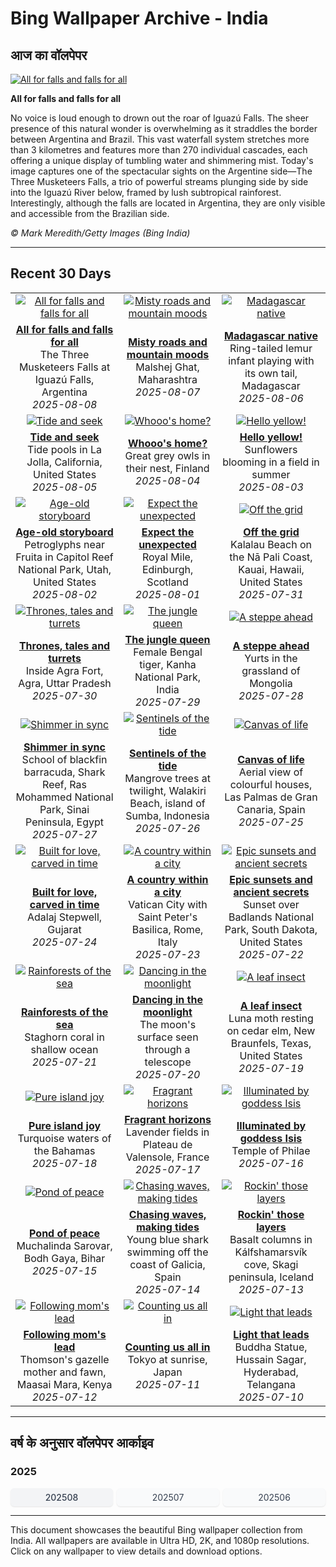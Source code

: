 # Bing Wallpaper Archive - India

## आज का वॉलपेपर

[![All for falls and falls for all](https://www.bing.com/th?id=OHR.IguazuArgentina_EN-IN3106576952_UHD.jpg&pid=hp&w=2560)](https://bing.codexun.com/in/detail/20250808)

**All for falls and falls for all**

No voice is loud enough to drown out the roar of Iguazú Falls. The sheer presence of this natural wonder is overwhelming as it straddles the border between Argentina and Brazil. This vast waterfall system stretches more than 3 kilometres and features more than 270 individual cascades, each offering a unique display of tumbling water and shimmering mist. Today's image captures one of the spectacular sights on the Argentine side—The Three Musketeers Falls, a trio of powerful streams plunging side by side into the Iguazú River below, framed by lush subtropical rainforest. Interestingly, although the falls are located in Argentina, they are only visible and accessible from the Brazilian side.

*© Mark Meredith/Getty Images (Bing India)*

---

## Recent 30 Days

| | | |
|:---:|:---:|:---:|
| [![All for falls and falls for all](https://www.bing.com/th?id=OHR.IguazuArgentina_EN-IN3106576952_UHD.jpg&pid=hp&w=2560)](https://bing.codexun.com/in/detail/20250808) | [![Misty roads and mountain moods](https://www.bing.com/th?id=OHR.MalshejGhat_EN-IN3001069579_UHD.jpg&pid=hp&w=2560)](https://bing.codexun.com/in/detail/20250807) | [![Madagascar native](https://www.bing.com/th?id=OHR.BabyLemur_EN-IN9896992547_UHD.jpg&pid=hp&w=2560)](https://bing.codexun.com/in/detail/20250806) | 
| **[All for falls and falls for all](https://bing.codexun.com/in/detail/20250808)**<br>The Three Musketeers Falls at Iguazú Falls, Argentina<br>*2025-08-08* | **[Misty roads and mountain moods](https://bing.codexun.com/in/detail/20250807)**<br>Malshej Ghat, Maharashtra<br>*2025-08-07* | **[Madagascar native](https://bing.codexun.com/in/detail/20250806)**<br>Ring-tailed lemur infant playing with its own tail, Madagascar<br>*2025-08-06* | 
| [![Tide and seek](https://www.bing.com/th?id=OHR.CaliforniaTidepool_EN-IN9579127212_UHD.jpg&pid=hp&w=2560)](https://bing.codexun.com/in/detail/20250805) | [![Whooo's home?](https://www.bing.com/th?id=OHR.LaplandOwl_EN-IN9373838176_UHD.jpg&pid=hp&w=2560)](https://bing.codexun.com/in/detail/20250804) | [![Hello yellow!](https://www.bing.com/th?id=OHR.HappySunflower_EN-IN9216040655_UHD.jpg&pid=hp&w=2560)](https://bing.codexun.com/in/detail/20250803) | 
| **[Tide and seek](https://bing.codexun.com/in/detail/20250805)**<br>Tide pools in La Jolla, California, United States<br>*2025-08-05* | **[Whooo's home?](https://bing.codexun.com/in/detail/20250804)**<br>Great grey owls in their nest, Finland<br>*2025-08-04* | **[Hello yellow!](https://bing.codexun.com/in/detail/20250803)**<br>Sunflowers blooming in a field in summer<br>*2025-08-03* | 
| [![Age-old storyboard](https://www.bing.com/th?id=OHR.FruitaPetroglyphs_EN-IN8959176933_UHD.jpg&pid=hp&w=2560)](https://bing.codexun.com/in/detail/20250802) | [![Expect the unexpected](https://www.bing.com/th?id=OHR.EdinburghFringe_EN-IN8762749558_UHD.jpg&pid=hp&w=2560)](https://bing.codexun.com/in/detail/20250801) | [![Off the grid](https://www.bing.com/th?id=OHR.NaPaliKauai_EN-IN8581936308_UHD.jpg&pid=hp&w=2560)](https://bing.codexun.com/in/detail/20250731) | 
| **[Age-old storyboard](https://bing.codexun.com/in/detail/20250802)**<br>Petroglyphs near Fruita in Capitol Reef National Park, Utah, United States<br>*2025-08-02* | **[Expect the unexpected](https://bing.codexun.com/in/detail/20250801)**<br>Royal Mile, Edinburgh, Scotland<br>*2025-08-01* | **[Off the grid](https://bing.codexun.com/in/detail/20250731)**<br>Kalalau Beach on the Nā Pali Coast, Kauai, Hawaii, United States<br>*2025-07-31* | 
| [![Thrones, tales and turrets](https://www.bing.com/th?id=OHR.AgraFortInside_EN-IN8393128269_UHD.jpg&pid=hp&w=2560)](https://bing.codexun.com/in/detail/20250730) | [![The jungle queen](https://www.bing.com/th?id=OHR.TigerDay_EN-IN7892479996_UHD.jpg&pid=hp&w=2560)](https://bing.codexun.com/in/detail/20250729) | [![A steppe ahead](https://www.bing.com/th?id=OHR.MongoliaYurts_EN-IN7630812242_UHD.jpg&pid=hp&w=2560)](https://bing.codexun.com/in/detail/20250728) | 
| **[Thrones, tales and turrets](https://bing.codexun.com/in/detail/20250730)**<br>Inside Agra Fort, Agra, Uttar Pradesh<br>*2025-07-30* | **[The jungle queen](https://bing.codexun.com/in/detail/20250729)**<br>Female Bengal tiger, Kanha National Park, India<br>*2025-07-29* | **[A steppe ahead](https://bing.codexun.com/in/detail/20250728)**<br>Yurts in the grassland of Mongolia<br>*2025-07-28* | 
| [![Shimmer in sync](https://www.bing.com/th?id=OHR.BlackfinBarracuda_EN-IN7426359144_UHD.jpg&pid=hp&w=2560)](https://bing.codexun.com/in/detail/20250727) | [![Sentinels of the tide](https://www.bing.com/th?id=OHR.MangroveTwilight_EN-IN7237460897_UHD.jpg&pid=hp&w=2560)](https://bing.codexun.com/in/detail/20250726) | [![Canvas of life](https://www.bing.com/th?id=OHR.LasPalmas_EN-IN7081028129_UHD.jpg&pid=hp&w=2560)](https://bing.codexun.com/in/detail/20250725) | 
| **[Shimmer in sync](https://bing.codexun.com/in/detail/20250727)**<br>School of blackfin barracuda, Shark Reef, Ras Mohammed National Park, Sinai Peninsula, Egypt<br>*2025-07-27* | **[Sentinels of the tide](https://bing.codexun.com/in/detail/20250726)**<br>Mangrove trees at twilight, Walakiri Beach, island of Sumba, Indonesia<br>*2025-07-26* | **[Canvas of life](https://bing.codexun.com/in/detail/20250725)**<br>Aerial view of colourful houses, Las Palmas de Gran Canaria, Spain<br>*2025-07-25* | 
| [![Built for love, carved in time](https://www.bing.com/th?id=OHR.AdalajStepwell_EN-IN5898657988_UHD.jpg&pid=hp&w=2560)](https://bing.codexun.com/in/detail/20250724) | [![A country within a city](https://www.bing.com/th?id=OHR.VaticanCity_EN-IN8408106347_UHD.jpg&pid=hp&w=2560)](https://bing.codexun.com/in/detail/20250723) | [![Epic sunsets and ancient secrets](https://www.bing.com/th?id=OHR.BadlandsSunset_EN-IN8164722915_UHD.jpg&pid=hp&w=2560)](https://bing.codexun.com/in/detail/20250722) | 
| **[Built for love, carved in time](https://bing.codexun.com/in/detail/20250724)**<br>Adalaj Stepwell, Gujarat<br>*2025-07-24* | **[A country within a city](https://bing.codexun.com/in/detail/20250723)**<br>Vatican City with Saint Peter's Basilica, Rome, Italy<br>*2025-07-23* | **[Epic sunsets and ancient secrets](https://bing.codexun.com/in/detail/20250722)**<br>Sunset over Badlands National Park, South Dakota, United States<br>*2025-07-22* | 
| [![Rainforests of the sea](https://www.bing.com/th?id=OHR.AcroporaReef_EN-IN7935562509_UHD.jpg&pid=hp&w=2560)](https://bing.codexun.com/in/detail/20250721) | [![Dancing in the moonlight](https://www.bing.com/th?id=OHR.BigMoon_EN-IN7770430598_UHD.jpg&pid=hp&w=2560)](https://bing.codexun.com/in/detail/20250720) | [![A leaf insect](https://www.bing.com/th?id=OHR.MothWeek_EN-IN7635547471_UHD.jpg&pid=hp&w=2560)](https://bing.codexun.com/in/detail/20250719) | 
| **[Rainforests of the sea](https://bing.codexun.com/in/detail/20250721)**<br>Staghorn coral in shallow ocean<br>*2025-07-21* | **[Dancing in the moonlight](https://bing.codexun.com/in/detail/20250720)**<br>The moon's surface seen through a telescope<br>*2025-07-20* | **[A leaf insect](https://bing.codexun.com/in/detail/20250719)**<br>Luna moth resting on cedar elm, New Braunfels, Texas, United States<br>*2025-07-19* | 
| [![Pure island joy](https://www.bing.com/th?id=OHR.BahamaBlues_EN-IN1616548748_UHD.jpg&pid=hp&w=2560)](https://bing.codexun.com/in/detail/20250718) | [![Fragrant horizons](https://www.bing.com/th?id=OHR.FranceLavender_EN-IN6275328084_UHD.jpg&pid=hp&w=2560)](https://bing.codexun.com/in/detail/20250717) | [![Illuminated by goddess Isis](https://www.bing.com/th?id=OHR.TemplePhilae_EN-IN4820282952_UHD.jpg&pid=hp&w=2560)](https://bing.codexun.com/in/detail/20250716) | 
| **[Pure island joy](https://bing.codexun.com/in/detail/20250718)**<br>Turquoise waters of the Bahamas<br>*2025-07-18* | **[Fragrant horizons](https://bing.codexun.com/in/detail/20250717)**<br>Lavender fields in Plateau de Valensole, France<br>*2025-07-17* | **[Illuminated by goddess Isis](https://bing.codexun.com/in/detail/20250716)**<br>Temple of Philae<br>*2025-07-16* | 
| [![Pond of peace](https://www.bing.com/th?id=OHR.MuchalindaLake_EN-IN3808425098_UHD.jpg&pid=hp&w=2560)](https://bing.codexun.com/in/detail/20250715) | [![Chasing waves, making tides](https://www.bing.com/th?id=OHR.YoungShark_EN-IN1362768509_UHD.jpg&pid=hp&w=2560)](https://bing.codexun.com/in/detail/20250714) | [![Rockin' those layers](https://www.bing.com/th?id=OHR.BasaltColumns_EN-IN1175538920_UHD.jpg&pid=hp&w=2560)](https://bing.codexun.com/in/detail/20250713) | 
| **[Pond of peace](https://bing.codexun.com/in/detail/20250715)**<br>Muchalinda Sarovar, Bodh Gaya, Bihar<br>*2025-07-15* | **[Chasing waves, making tides](https://bing.codexun.com/in/detail/20250714)**<br>Young blue shark swimming off the coast of Galicia, Spain<br>*2025-07-14* | **[Rockin' those layers](https://bing.codexun.com/in/detail/20250713)**<br>Basalt columns in Kálfshamarsvík cove, Skagi peninsula, Iceland<br>*2025-07-13* | 
| [![Following mom's lead](https://www.bing.com/th?id=OHR.ThomsonGazelle_EN-IN8946995037_UHD.jpg&pid=hp&w=2560)](https://bing.codexun.com/in/detail/20250712) | [![Counting us all in](https://www.bing.com/th?id=OHR.TokyoSunrise_EN-IN0638589694_UHD.jpg&pid=hp&w=2560)](https://bing.codexun.com/in/detail/20250711) | [![Light that leads](https://www.bing.com/th?id=OHR.LordBuddha_EN-IN7435610826_UHD.jpg&pid=hp&w=2560)](https://bing.codexun.com/in/detail/20250710) | 
| **[Following mom's lead](https://bing.codexun.com/in/detail/20250712)**<br>Thomson's gazelle mother and fawn, Maasai Mara, Kenya<br>*2025-07-12* | **[Counting us all in](https://bing.codexun.com/in/detail/20250711)**<br>Tokyo at sunrise, Japan<br>*2025-07-11* | **[Light that leads](https://bing.codexun.com/in/detail/20250710)**<br>Buddha Statue, Hussain Sagar, Hyderabad, Telangana<br>*2025-07-10* | 


---

## वर्ष के अनुसार वॉलपेपर आर्काइव

### 2025
<div style="display: grid; grid-template-columns: repeat(auto-fit, minmax(80px, 1fr)); gap: 6px; margin: 12px 0;">
<a href="https://bing.codexun.com/in/archive/202508" style="padding: 6px 12px; font-size: 14px; border-radius: 6px; box-shadow: 0 1px 2px rgba(0,0,0,0.1); background-color: #f3f4f6; color: #374151; text-decoration: none; text-align: center; transition: background-color 0.2s ease; font-weight: 500;">202508</a>
<a href="https://bing.codexun.com/in/archive/202507" style="padding: 6px 12px; font-size: 14px; border-radius: 6px; box-shadow: 0 1px 2px rgba(0,0,0,0.1); background-color: #f9fafb; color: #374151; text-decoration: none; text-align: center; transition: background-color 0.2s ease;">202507</a>
<a href="https://bing.codexun.com/in/archive/202506" style="padding: 6px 12px; font-size: 14px; border-radius: 6px; box-shadow: 0 1px 2px rgba(0,0,0,0.1); background-color: #f9fafb; color: #374151; text-decoration: none; text-align: center; transition: background-color 0.2s ease;">202506</a>
</div>



---

This document showcases the beautiful Bing wallpaper collection from India. All wallpapers are available in Ultra HD, 2K, and 1080p resolutions. Click on any wallpaper to view details and download options.
